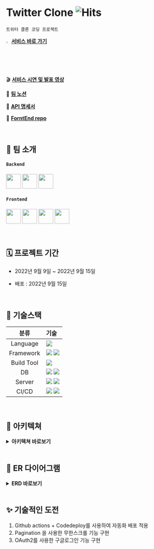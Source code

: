 # Twitter Clone ![Hits](https://hits.seeyoufarm.com/api/count/incr/badge.svg?url=https%3A%2F%2Fgithub.com%2FCloneCoding-Team4-BE%2FTwitter-Clone&count_bg=%235B9EFF&title_bg=%23555555&icon=&icon_color=%23E7E7E7&title=hits&edge_flat=false)

`트위터 클론 코딩 프로젝트`

<img src="https://user-images.githubusercontent.com/48474929/190206905-a3a2743b-8395-4c63-ae98-81e2f1f3b06e.png" width="2%"> **[서비스 바로 가기](http://twitter-mini-clone.s3-website.ap-northeast-2.amazonaws.com/first)**

🎬 **[서비스 시연 및 발표 영상]()**

👩 **[팀 노션](https://www.notion.so/4-999f2666140f4b93b1a3ade0eafbe1d1)**

📝 **[API 명세서](https://www.notion.so/d1761736f19246b88c50990a33d7dfe0)**

🤩 **[ForntEnd repo](https://github.com/kwakhyun/twitter-clone-FE)**


<br />

## 👥 팀 소개
#### `Backend`
<a href="https://github.com/hm5938" target="_blank"><img height="40"  src="https://img.shields.io/static/v1?label=Spring&message=이혜민 &color=08CE5D&style=for-the-badge&>"/></a>
<a href="https://github.com/JJIaa" target="_blank"><img height="40"  src="https://img.shields.io/static/v1?label=Spring&message=손지아 &color=08CE5D&style=for-the-badge&>"/></a>
<a href="https://github.com/jinu-ahn" target="_blank"><img height="40"  src="https://img.shields.io/static/v1?label=Spring&message=안진우 &color=08CE5D&style=for-the-badge&>"/></a>

#### `Frontend`
 <a href="https://github.com/kwakhyun" target="_blank"><img height="40"  src="https://img.shields.io/static/v1?label=React&message=곽현 &color=61dafb&style=for-the-badge&>"/></a>
 <a href="https://github.com/SimYuseon" target="_blank"><img height="40"  src="https://img.shields.io/static/v1?label=React&message=심유선 &color=61dafb&style=for-the-badge&>"/></a>
  <a href="https://github.com/momoco-git" target="_blank"><img height="40"  src="https://img.shields.io/static/v1?label=React&message=이태권 &color=61dafb&style=for-the-badge&>"/></a>
   <a href="https://github.com/sydneyyyyyyy" target="_blank"><img height="40"  src="https://img.shields.io/static/v1?label=React&message=장소정 &color=61dafb&style=for-the-badge&>"/></a>

<br />

## 🗓 프로젝트 기간
- 2022년 9월 9일 ~ 2022년 9월 15일

- 배포 : 2022년 9월 15일

<br />

## 📜 기술스택
|분류|기술|
| :-: |:- |
|Language|<img src="https://img.shields.io/badge/JAVA-007396?style=for-the-badge&logo=java&logoColor=white">|
|Framework|<img src="https://img.shields.io/badge/Spring-6DB33F?style=for-the-badge&logo=Spring&logoColor=white"> <img src="https://img.shields.io/badge/Springboot-6DB33F?style=for-the-badge&logo=Springboot&logoColor=white">|
|Build Tool|<img src="https://img.shields.io/badge/gradle-02303A?style=for-the-badge&logo=gradle&logoColor=white">|
|DB|<img src="https://img.shields.io/badge/mysql-4479A1?style=for-the-badge&logo=mysql&logoColor=white"> <img src="https://img.shields.io/badge/Amazon S3-569A31?style=for-the-badge&logo=Amazon S3&logoColor=white">|
|Server|<img src="https://img.shields.io/badge/aws-232F3E?style=for-the-badge&logo=AmazonAWS&logoColor=white"> <img src="https://img.shields.io/badge/Amazon S3-569A31?style=for-the-badge&logo=Amazon S3&logoColor=white">|
|CI/CD|<img src="https://img.shields.io/badge/GitHub Actions-2088FF?style=for-the-badge&logo=GitHub Actions&logoColor=white"> <img src="https://img.shields.io/badge/codedeploy-6DB33F?style=for-the-badge&logo=codedeploy&logoColor=white">|


<br />

## 🏰 아키텍쳐
<details>
<summary> <b>아키텍쳐 바로보기</b> </summary>
    <img src=""> 
</details>

<br />

## 📕 ER 다이어그램     
    
<details>
<summary> <b>ERD 바로보기</b> </summary>
    <img src="https://user-images.githubusercontent.com/48474929/190892944-2cb1ef3d-517c-4671-a6d8-08f286accbf3.png">

</details>




<br />

## ✨ 기술적인 도전

1. Github actions + Codedeploy를 사용하여 자동화 배포 적용
2. Pagination 을 사용한 무한스크롤 기능 구현
3. OAuth2를 사용한 구글로그인 기능 구현
<br />
